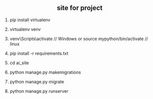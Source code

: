 <h2 align="center">site for project</h2>


1. pip install virtualenv

2. virtualenv venv 

3. venv\Scripts\activate // Windows 
or source mypython/bin/activate // linux

4. pip install -r requirements.txt

5. cd ai_site

6. python manage.py makemigrations 

7. python manage.py migrate

8. python manage.py runserver
